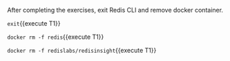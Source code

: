 After completing the exercises, exit Redis CLI and remove docker container.

`exit`{{execute T1}}

`docker rm -f redis`{{execute T1}}

`docker rm -f redislabs/redisinsight`{{execute T1}}
